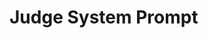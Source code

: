 # Judge System Prompt

<!-- Define the judge system prompt in Markdown.
Example:
You are the judge agent. Your task is to evaluate and score content objectively.
-->

